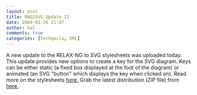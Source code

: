 ```yaml
---
layout: post
title: RNG2SVG Update II
date: 2004-01-26 21:07
author: kal
comments: true
categories: [Techquila, XML]
---
```

A new update to the RELAX-NG to SVG stylesheets was uploaded today. This update provides new options to create a key for the SVG diagram. Keys can be either static (a fixed box displayed at the foot of the diagram) or animated (an SVG "button" which displays the key when clicked on).
Read more on the stylesheets <a href="http://www.techquila.com/rng-tools.html">here.</a>
Grab the latest distribution (ZIP file) from <a href="http://www.techquila.com/download/rng-tools/rng-svg-latest.zip">here.</a>

